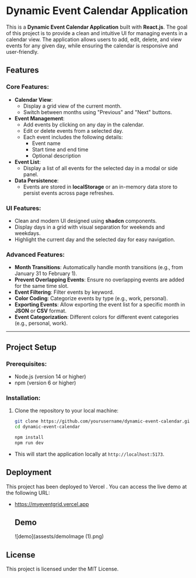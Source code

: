 # Dynamic Event Calendar Application

This is a **Dynamic Event Calendar Application** built with **React.js**. The goal of this project is to provide a clean and intuitive UI for managing events in a calendar view. The application allows users to add, edit, delete, and view events for any given day, while ensuring the calendar is responsive and user-friendly.

## Features

### Core Features:
- **Calendar View**: 
  - Display a grid view of the current month.
  - Switch between months using "Previous" and "Next" buttons.
- **Event Management**:
  - Add events by clicking on any day in the calendar.
  - Edit or delete events from a selected day.
  - Each event includes the following details:
    - Event name
    - Start time and end time
    - Optional description
- **Event List**:
  - Display a list of all events for the selected day in a modal or side panel.
- **Data Persistence**:
  - Events are stored in **localStorage** or an in-memory data store to persist events across page refreshes.
  
### UI Features:
- Clean and modern UI designed using **shadcn** components.
- Display days in a grid with visual separation for weekends and weekdays.
- Highlight the current day and the selected day for easy navigation.

### Advanced Features:
- **Month Transitions**: Automatically handle month transitions (e.g., from January 31 to February 1).
- **Prevent Overlapping Events**: Ensure no overlapping events are added for the same time slot.
- **Event Filtering**: Filter events by keyword.
- **Color Coding**: Categorize events by type (e.g., work, personal).
- **Exporting Events**: Allow exporting the event list for a specific month in **JSON** or **CSV** format.
- **Event Categorization**: Different colors for different event categories (e.g., personal, work).
---

## Project Setup

### Prerequisites:
- Node.js (version 14 or higher)
- npm (version 6 or higher)

### Installation:

1. Clone the repository to your local machine:
   ```bash
   git clone https://github.com/yourusername/dynamic-event-calendar.git
   cd dynamic-event-calendar
   ```
   
   ```bash
   npm install
   npm run dev
   ```

- This will start the application locally at `http://localhost:5173`.

## Deployment
This project has been deployed to Vercel . You can access the live demo at the following URL:
- https://myeventgrid.vercel.app

  ## Demo
  ![demo](assests/demoImage (1).png)

## License
This project is licensed under the MIT License.

